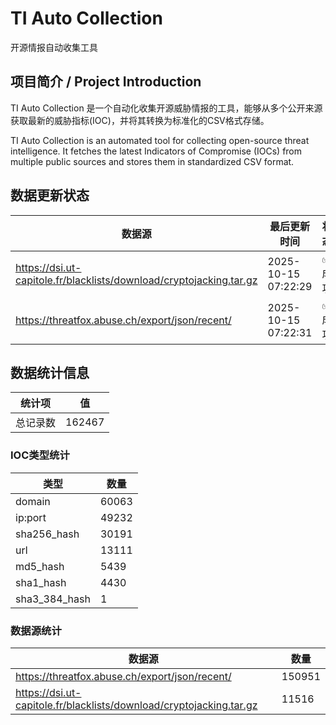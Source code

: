 # TI Auto Collection

 开源情报自动收集工具

## 项目简介 / Project Introduction

TI Auto Collection 是一个自动化收集开源威胁情报的工具，能够从多个公开来源获取最新的威胁指标(IOC)，并将其转换为标准化的CSV格式存储。

TI Auto Collection is an automated tool for collecting open-source threat intelligence. It fetches the latest Indicators of Compromise (IOCs) from multiple public sources and stores them in standardized CSV format.

## 数据更新状态

| 数据源 | 最后更新时间 | 状态 |
|--------|------------|------|
| https://dsi.ut-capitole.fr/blacklists/download/cryptojacking.tar.gz | 2025-10-15 07:22:29 | ✅ 成功 |
| https://threatfox.abuse.ch/export/json/recent/ | 2025-10-15 07:22:31 | ✅ 成功 |









































































































































































































## 数据统计信息

| 统计项 | 值 |
|--------|----|
| 总记录数 | 162467 |

### IOC类型统计

| 类型 | 数量 |
|------|------|
| domain | 60063 |
| ip:port | 49232 |
| sha256_hash | 30191 |
| url | 13111 |
| md5_hash | 5439 |
| sha1_hash | 4430 |
| sha3_384_hash | 1 |

### 数据源统计

| 数据源 | 数量 |
|--------|------|
| https://threatfox.abuse.ch/export/json/recent/ | 150951 |
| https://dsi.ut-capitole.fr/blacklists/download/cryptojacking.tar.gz | 11516 |
